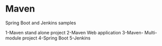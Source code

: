 # Maven
Spring Boot and Jenkins samples

1-Maven stand alone project
2-Maven Web application
3-Maven- Multi-module project
4-Spring Boot
5-Jenkins

